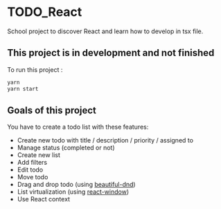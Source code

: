 # TODO_React

School project to discover React and learn how to develop in tsx file.

## This project is in development and not finished

To run this project :
```sh
yarn
yarn start
```

## Goals of this project

You have to create a todo list with these features:
- Create new todo with title / description / priority / assigned to
- Manage status (completed or not)
- Create new list
- Add filters
- Edit todo
- Move todo
- Drag and drop todo (using [beautiful-dnd](https://github.com/atlassian/react-beautiful-dnd))
- List virtualization (using [react-window](https://github.com/bvaughn/react-window))
- Use React context
